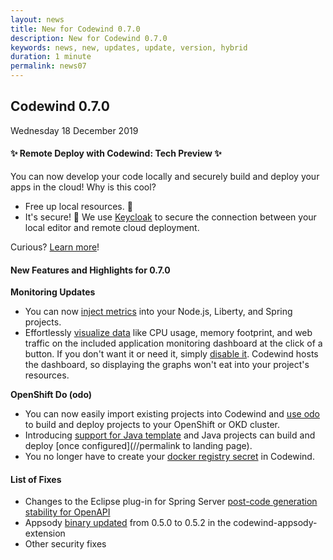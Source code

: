```yaml
---
layout: news
title: New for Codewind 0.7.0
description: New for Codewind 0.7.0
keywords: news, new, updates, update, version, hybrid
duration: 1 minute
permalink: news07
---
```


## Codewind 0.7.0
Wednesday 18 December 2019

#### ✨ Remote Deploy with Codewind: Tech Preview ✨

You can now develop your code locally and securely build and deploy your apps in the cloud! Why is this cool?
- Free up local resources. 👏
- It's secure! 🔐 We use [Keycloak](https://keycloak.org/) to secure the connection between your local editor and remote cloud deployment.

Curious? [Learn more](remoteoverview.html)!

#### New Features and Highlights for 0.7.0

**Monitoring Updates**
- You can now [inject metrics](https://github.com/codewind-resources/design-documentation/blob/master/codewindServer/metricsInjection.md) into your Node.js, Liberty, and Spring projects. 
- Effortlessly [visualize data](https://github.com/eclipse/codewind/issues/977) like CPU usage, memory footprint, and web traffic on the included application monitoring dashboard at the click of a button. If you don't want it or need it, simply [disable it](https://github.com/eclipse/codewind/issues/1290). Codewind hosts the dashboard, so displaying the graphs won't eat into your project's resources.

**OpenShift Do (odo)**
- You can now easily import existing projects into Codewind and [use odo](https://github.com/eclipse/codewind/issues/1115) to build and deploy projects to your OpenShift or OKD cluster.
- Introducing [support for Java template](https://github.com/eclipse/codewind/issues/450) and Java projects can build and deploy [once configured](//permalink to landing page).
- You no longer have to create your [docker registry secret](https://github.com/eclipse/codewind/issues/665) in Codewind.

#### List of Fixes
- Changes to the Eclipse plug-in for Spring Server [post-code generation stability for OpenAPI](https://github.com/eclipse/codewind/issues/1116)
- Appsody [binary updated](https://github.com/eclipse/codewind-docs/pull/267) from 0.5.0 to 0.5.2 in the codewind-appsody-extension
- Other security fixes
